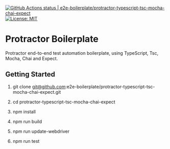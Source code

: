 [![GitHub Actions status | e2e-boilerplate/protractor-typescript-tsc-mocha-chai-expect](https://github.com/e2e-boilerplate/protractor-typescript-tsc-mocha-chai-expect/workflows/protractor-typescript-tsc-mocha-chai-expect/badge.svg)](https://github.com/e2e-boilerplate/protractor-typescript-tsc-mocha-chai-expect/actions?workflow=protractor-typescript-tsc-mocha-chai-expect) [![License: MIT](https://img.shields.io/badge/License-MIT-yellow.svg)](https://opensource.org/licenses/MIT)

# Protractor Boilerplate

Protractor end-to-end test automation boilerplate, using TypeScript, Tsc, Mocha, Chai and Expect.

## Getting Started

1. git clone git@github.com:e2e-boilerplate/protractor-typescript-tsc-mocha-chai-expect.git

2. cd protractor-typescript-tsc-mocha-chai-expect

3. npm install

4. npm run build

5. npm run update-webdriver

6. npm run test
